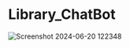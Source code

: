 # Library_ChatBot
 
![Screenshot 2024-06-20 122348](https://github.com/hjangir080/Library_ChatBot/assets/112872382/3806415b-7e0d-410b-9984-3eea276bc77e)
